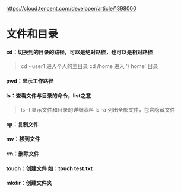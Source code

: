 https://cloud.tencent.com/developer/article/1398000

# 文件和目录
#### cd：切换到的目录的路径，可以是绝对路径，也可以是相对路径
> cd ~user1   进入个人的主目录 
cd /home    进入 '/ home' 目录

#### pwd：显示工作路径

#### ls：查看文件与目录的命令，list之意
> ls -l 显示文件和目录的详细资料 
ls -a 列出全部文件，包含隐藏文件

#### cp：复制文件

#### mv：移到文件

#### rm：删除文件

#### touch：创建文件  如：touch test.txt

#### mkdir：创建文件夹


 



 


